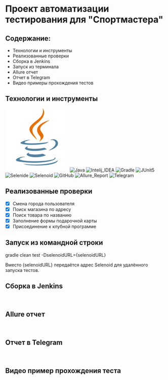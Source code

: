# Проект автоматизации тестирования для "Спортмастера"

## Содержание:

* Технологии и инструменты
* Реализованные проверки
* Сборка в Jenkins
* Запуск из терминала
* Allure отчет
* Отчет в Telegram
* Видео примеры прохождения тестов


## Технологии и инструменты

![](/images/icons/Java.svg)
<img width="6%" title="Java" src="img/icons/Java.svg">
<img width="6%" title="Intelij_IDEA" src="img/icons/Intelij_IDEA.svg">
<img width="6%" title="Gradle" src="img/icons/Gradle.svg">
<img width="6%" title="JUnit5" src="img/icons/JUnit5.svg">
<img width="6%" title="Selenide" src="img/icons/Selenide.svg">
<img width="6%" title="Selenoid" src="img/icons/Selenoid.svg">
<img width="6%" title="GitHub" src="img/icons/GitHub.svg">
<img width="6%" title="Allure_Report" src="img/icons/Allure_Report.svg">
<img width="6%" title="Telegram" src="img/icons/Telegram.svg">

## Реализованные проверки
- [x] Смена города пользователя
- [x] Поиск магазина по адресу
- [x] Поиск товара по названию
- [x] Заполнение формы подарочной карты
- [x] Присоединение к клубной программе 

## Запуск из командной строки
gradle clean test -DselenoidURL={selenoidURL}

Вместо {selenoidURL} передаётся адрес Selenoid для удалённого запуска тестов.

## Сборка в Jenkins

<img width="6%" title="" src="img/reports/jenkins_report.svg">

## Allure отчет

<img width="6%" title="" src="img/reports/allure_main.svg">
<img width="6%" title="" src="img/reports/test_example.svg">

## Отчет в Telegram

<img width="6%" title="" src="img/reports/telegram_report.svg">

## Видео пример прохождения теста

